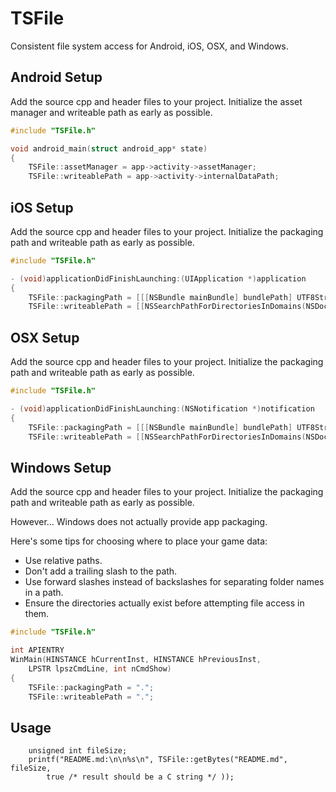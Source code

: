 # TSFile

Consistent file system access for Android, iOS, OSX, and Windows.

## Android Setup

Add the source cpp and header files to your project. Initialize the asset manager and writeable path as early as possible.

```cpp
#include "TSFile.h"

void android_main(struct android_app* state)
{
    TSFile::assetManager = app->activity->assetManager;
    TSFile::writeablePath = app->activity->internalDataPath;
```

## iOS Setup

Add the source cpp and header files to your project. Initialize the packaging path and writeable path as early as possible.

```objectivec
#include "TSFile.h"

- (void)applicationDidFinishLaunching:(UIApplication *)application 
{
    TSFile::packagingPath = [[[NSBundle mainBundle] bundlePath] UTF8String];
    TSFile::writeablePath = [[NSSearchPathForDirectoriesInDomains(NSDocumentDirectory, NSUserDomainMask, YES) objectAtIndex:0] UTF8String]);
```

## OSX Setup

Add the source cpp and header files to your project. Initialize the packaging path and writeable path as early as possible.

```objectivec
#include "TSFile.h"

- (void)applicationDidFinishLaunching:(NSNotification *)notification 
{
    TSFile::packagingPath = [[[NSBundle mainBundle] bundlePath] UTF8String];
    TSFile::writeablePath = [[NSSearchPathForDirectoriesInDomains(NSDocumentDirectory, NSUserDomainMask, YES) objectAtIndex:0] UTF8String]);
```

## Windows Setup

Add the source cpp and header files to your project. Initialize the packaging path and writeable path as early as possible.

However... Windows does not actually provide app packaging. 

Here's some tips for choosing where to place your game data:

* Use relative paths. 
* Don't add a trailing slash to the path.
* Use forward slashes instead of backslashes for separating folder names in a path.
* Ensure the directories actually exist before attempting file access in them.

```cpp
#include "TSFile.h"

int APIENTRY
WinMain(HINSTANCE hCurrentInst, HINSTANCE hPreviousInst,
	LPSTR lpszCmdLine, int nCmdShow)
{
    TSFile::packagingPath = ".";
    TSFile::writeablePath = ".";
```

## Usage

```
    unsigned int fileSize;
    printf("README.md:\n\n%s\n", TSFile::getBytes("README.md", fileSize, 
        true /* result should be a C string */ ));
```